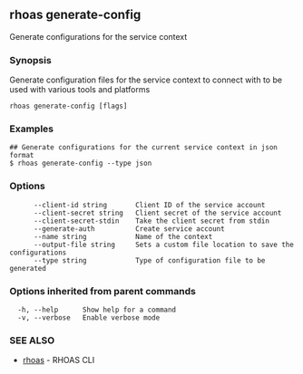 ## rhoas generate-config

Generate configurations for the service context

### Synopsis

Generate configuration files for the service context to connect with to be used with various tools and platforms

```
rhoas generate-config [flags]
```

### Examples

```
## Generate configurations for the current service context in json format
$ rhoas generate-config --type json

```

### Options

```
      --client-id string       Client ID of the service account
      --client-secret string   Client secret of the service account
      --client-secret-stdin    Take the client secret from stdin
      --generate-auth          Create service account
      --name string            Name of the context
      --output-file string     Sets a custom file location to save the configurations
      --type string            Type of configuration file to be generated
```

### Options inherited from parent commands

```
  -h, --help      Show help for a command
  -v, --verbose   Enable verbose mode
```

### SEE ALSO

* [rhoas](rhoas.md)	 - RHOAS CLI

